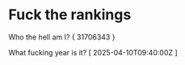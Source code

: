 # Fuck the rankings

Who the hell am I?
{ 31706343 }

What fucking year is it?
[ 2025-04-10T09:40:00Z ]
